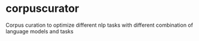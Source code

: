 # corpuscurator
Corpus curation to optimize different nlp tasks with different combination of language models and tasks
